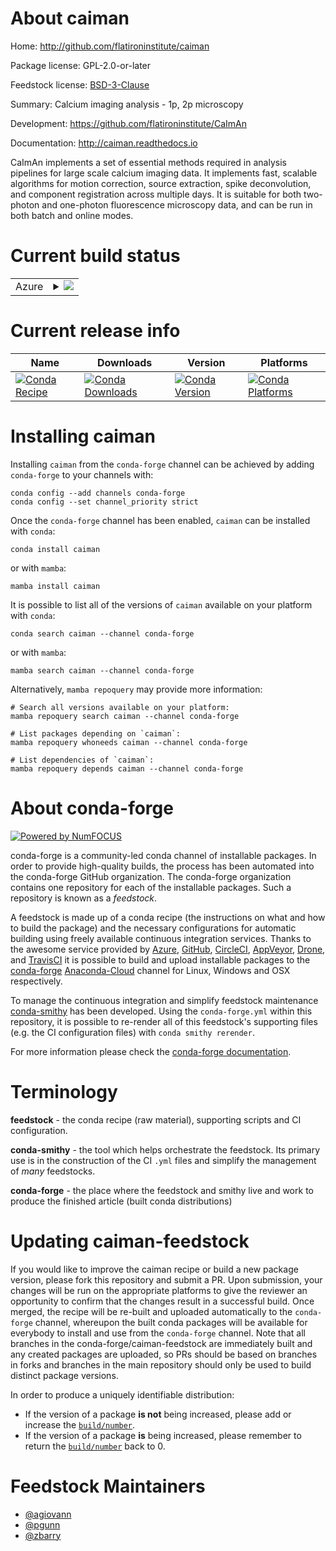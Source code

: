 About caiman
============

Home: http://github.com/flatironinstitute/caiman

Package license: GPL-2.0-or-later

Feedstock license: [BSD-3-Clause](https://github.com/conda-forge/caiman-feedstock/blob/main/LICENSE.txt)

Summary: Calcium imaging analysis - 1p, 2p microscopy

Development: https://github.com/flatironinstitute/CaImAn

Documentation: http://caiman.readthedocs.io

CaImAn implements a set of essential methods required in analysis
pipelines for large scale calcium imaging data. It implements fast, scalable algorithms
for motion correction, source extraction, spike deconvolution, and component
registration across multiple days. It is suitable for both two-photon and one-photon
fluorescence microscopy data, and can be run in both batch and online modes.


Current build status
====================


<table>
    
  <tr>
    <td>Azure</td>
    <td>
      <details>
        <summary>
          <a href="https://dev.azure.com/conda-forge/feedstock-builds/_build/latest?definitionId=7309&branchName=main">
            <img src="https://dev.azure.com/conda-forge/feedstock-builds/_apis/build/status/caiman-feedstock?branchName=main">
          </a>
        </summary>
        <table>
          <thead><tr><th>Variant</th><th>Status</th></tr></thead>
          <tbody><tr>
              <td>linux_64_numpy1.20python3.8.____cpython</td>
              <td>
                <a href="https://dev.azure.com/conda-forge/feedstock-builds/_build/latest?definitionId=7309&branchName=main">
                  <img src="https://dev.azure.com/conda-forge/feedstock-builds/_apis/build/status/caiman-feedstock?branchName=main&jobName=linux&configuration=linux%20linux_64_numpy1.20python3.8.____cpython" alt="variant">
                </a>
              </td>
            </tr><tr>
              <td>linux_64_numpy1.20python3.9.____cpython</td>
              <td>
                <a href="https://dev.azure.com/conda-forge/feedstock-builds/_build/latest?definitionId=7309&branchName=main">
                  <img src="https://dev.azure.com/conda-forge/feedstock-builds/_apis/build/status/caiman-feedstock?branchName=main&jobName=linux&configuration=linux%20linux_64_numpy1.20python3.9.____cpython" alt="variant">
                </a>
              </td>
            </tr><tr>
              <td>linux_64_numpy1.21python3.10.____cpython</td>
              <td>
                <a href="https://dev.azure.com/conda-forge/feedstock-builds/_build/latest?definitionId=7309&branchName=main">
                  <img src="https://dev.azure.com/conda-forge/feedstock-builds/_apis/build/status/caiman-feedstock?branchName=main&jobName=linux&configuration=linux%20linux_64_numpy1.21python3.10.____cpython" alt="variant">
                </a>
              </td>
            </tr><tr>
              <td>osx_64_numpy1.20python3.8.____cpython</td>
              <td>
                <a href="https://dev.azure.com/conda-forge/feedstock-builds/_build/latest?definitionId=7309&branchName=main">
                  <img src="https://dev.azure.com/conda-forge/feedstock-builds/_apis/build/status/caiman-feedstock?branchName=main&jobName=osx&configuration=osx%20osx_64_numpy1.20python3.8.____cpython" alt="variant">
                </a>
              </td>
            </tr><tr>
              <td>osx_64_numpy1.20python3.9.____cpython</td>
              <td>
                <a href="https://dev.azure.com/conda-forge/feedstock-builds/_build/latest?definitionId=7309&branchName=main">
                  <img src="https://dev.azure.com/conda-forge/feedstock-builds/_apis/build/status/caiman-feedstock?branchName=main&jobName=osx&configuration=osx%20osx_64_numpy1.20python3.9.____cpython" alt="variant">
                </a>
              </td>
            </tr><tr>
              <td>osx_64_numpy1.21python3.10.____cpython</td>
              <td>
                <a href="https://dev.azure.com/conda-forge/feedstock-builds/_build/latest?definitionId=7309&branchName=main">
                  <img src="https://dev.azure.com/conda-forge/feedstock-builds/_apis/build/status/caiman-feedstock?branchName=main&jobName=osx&configuration=osx%20osx_64_numpy1.21python3.10.____cpython" alt="variant">
                </a>
              </td>
            </tr><tr>
              <td>osx_arm64_numpy1.20python3.8.____cpython</td>
              <td>
                <a href="https://dev.azure.com/conda-forge/feedstock-builds/_build/latest?definitionId=7309&branchName=main">
                  <img src="https://dev.azure.com/conda-forge/feedstock-builds/_apis/build/status/caiman-feedstock?branchName=main&jobName=osx&configuration=osx%20osx_arm64_numpy1.20python3.8.____cpython" alt="variant">
                </a>
              </td>
            </tr><tr>
              <td>osx_arm64_numpy1.20python3.9.____cpython</td>
              <td>
                <a href="https://dev.azure.com/conda-forge/feedstock-builds/_build/latest?definitionId=7309&branchName=main">
                  <img src="https://dev.azure.com/conda-forge/feedstock-builds/_apis/build/status/caiman-feedstock?branchName=main&jobName=osx&configuration=osx%20osx_arm64_numpy1.20python3.9.____cpython" alt="variant">
                </a>
              </td>
            </tr><tr>
              <td>osx_arm64_numpy1.21python3.10.____cpython</td>
              <td>
                <a href="https://dev.azure.com/conda-forge/feedstock-builds/_build/latest?definitionId=7309&branchName=main">
                  <img src="https://dev.azure.com/conda-forge/feedstock-builds/_apis/build/status/caiman-feedstock?branchName=main&jobName=osx&configuration=osx%20osx_arm64_numpy1.21python3.10.____cpython" alt="variant">
                </a>
              </td>
            </tr><tr>
              <td>win_64_numpy1.20python3.8.____cpython</td>
              <td>
                <a href="https://dev.azure.com/conda-forge/feedstock-builds/_build/latest?definitionId=7309&branchName=main">
                  <img src="https://dev.azure.com/conda-forge/feedstock-builds/_apis/build/status/caiman-feedstock?branchName=main&jobName=win&configuration=win%20win_64_numpy1.20python3.8.____cpython" alt="variant">
                </a>
              </td>
            </tr><tr>
              <td>win_64_numpy1.20python3.9.____cpython</td>
              <td>
                <a href="https://dev.azure.com/conda-forge/feedstock-builds/_build/latest?definitionId=7309&branchName=main">
                  <img src="https://dev.azure.com/conda-forge/feedstock-builds/_apis/build/status/caiman-feedstock?branchName=main&jobName=win&configuration=win%20win_64_numpy1.20python3.9.____cpython" alt="variant">
                </a>
              </td>
            </tr><tr>
              <td>win_64_numpy1.21python3.10.____cpython</td>
              <td>
                <a href="https://dev.azure.com/conda-forge/feedstock-builds/_build/latest?definitionId=7309&branchName=main">
                  <img src="https://dev.azure.com/conda-forge/feedstock-builds/_apis/build/status/caiman-feedstock?branchName=main&jobName=win&configuration=win%20win_64_numpy1.21python3.10.____cpython" alt="variant">
                </a>
              </td>
            </tr>
          </tbody>
        </table>
      </details>
    </td>
  </tr>
</table>

Current release info
====================

| Name | Downloads | Version | Platforms |
| --- | --- | --- | --- |
| [![Conda Recipe](https://img.shields.io/badge/recipe-caiman-green.svg)](https://anaconda.org/conda-forge/caiman) | [![Conda Downloads](https://img.shields.io/conda/dn/conda-forge/caiman.svg)](https://anaconda.org/conda-forge/caiman) | [![Conda Version](https://img.shields.io/conda/vn/conda-forge/caiman.svg)](https://anaconda.org/conda-forge/caiman) | [![Conda Platforms](https://img.shields.io/conda/pn/conda-forge/caiman.svg)](https://anaconda.org/conda-forge/caiman) |

Installing caiman
=================

Installing `caiman` from the `conda-forge` channel can be achieved by adding `conda-forge` to your channels with:

```
conda config --add channels conda-forge
conda config --set channel_priority strict
```

Once the `conda-forge` channel has been enabled, `caiman` can be installed with `conda`:

```
conda install caiman
```

or with `mamba`:

```
mamba install caiman
```

It is possible to list all of the versions of `caiman` available on your platform with `conda`:

```
conda search caiman --channel conda-forge
```

or with `mamba`:

```
mamba search caiman --channel conda-forge
```

Alternatively, `mamba repoquery` may provide more information:

```
# Search all versions available on your platform:
mamba repoquery search caiman --channel conda-forge

# List packages depending on `caiman`:
mamba repoquery whoneeds caiman --channel conda-forge

# List dependencies of `caiman`:
mamba repoquery depends caiman --channel conda-forge
```


About conda-forge
=================

[![Powered by
NumFOCUS](https://img.shields.io/badge/powered%20by-NumFOCUS-orange.svg?style=flat&colorA=E1523D&colorB=007D8A)](https://numfocus.org)

conda-forge is a community-led conda channel of installable packages.
In order to provide high-quality builds, the process has been automated into the
conda-forge GitHub organization. The conda-forge organization contains one repository
for each of the installable packages. Such a repository is known as a *feedstock*.

A feedstock is made up of a conda recipe (the instructions on what and how to build
the package) and the necessary configurations for automatic building using freely
available continuous integration services. Thanks to the awesome service provided by
[Azure](https://azure.microsoft.com/en-us/services/devops/), [GitHub](https://github.com/),
[CircleCI](https://circleci.com/), [AppVeyor](https://www.appveyor.com/),
[Drone](https://cloud.drone.io/welcome), and [TravisCI](https://travis-ci.com/)
it is possible to build and upload installable packages to the
[conda-forge](https://anaconda.org/conda-forge) [Anaconda-Cloud](https://anaconda.org/)
channel for Linux, Windows and OSX respectively.

To manage the continuous integration and simplify feedstock maintenance
[conda-smithy](https://github.com/conda-forge/conda-smithy) has been developed.
Using the ``conda-forge.yml`` within this repository, it is possible to re-render all of
this feedstock's supporting files (e.g. the CI configuration files) with ``conda smithy rerender``.

For more information please check the [conda-forge documentation](https://conda-forge.org/docs/).

Terminology
===========

**feedstock** - the conda recipe (raw material), supporting scripts and CI configuration.

**conda-smithy** - the tool which helps orchestrate the feedstock.
                   Its primary use is in the construction of the CI ``.yml`` files
                   and simplify the management of *many* feedstocks.

**conda-forge** - the place where the feedstock and smithy live and work to
                  produce the finished article (built conda distributions)


Updating caiman-feedstock
=========================

If you would like to improve the caiman recipe or build a new
package version, please fork this repository and submit a PR. Upon submission,
your changes will be run on the appropriate platforms to give the reviewer an
opportunity to confirm that the changes result in a successful build. Once
merged, the recipe will be re-built and uploaded automatically to the
`conda-forge` channel, whereupon the built conda packages will be available for
everybody to install and use from the `conda-forge` channel.
Note that all branches in the conda-forge/caiman-feedstock are
immediately built and any created packages are uploaded, so PRs should be based
on branches in forks and branches in the main repository should only be used to
build distinct package versions.

In order to produce a uniquely identifiable distribution:
 * If the version of a package **is not** being increased, please add or increase
   the [``build/number``](https://docs.conda.io/projects/conda-build/en/latest/resources/define-metadata.html#build-number-and-string).
 * If the version of a package **is** being increased, please remember to return
   the [``build/number``](https://docs.conda.io/projects/conda-build/en/latest/resources/define-metadata.html#build-number-and-string)
   back to 0.

Feedstock Maintainers
=====================

* [@agiovann](https://github.com/agiovann/)
* [@pgunn](https://github.com/pgunn/)
* [@zbarry](https://github.com/zbarry/)

